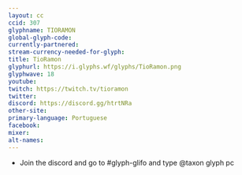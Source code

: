 ```yaml
---
layout: cc
ccid: 307
glyphname: TIORAMON
global-glyph-code: 
currently-partnered: 
stream-currency-needed-for-glyph: 
title: TioRamon
glyphurl: https://i.glyphs.wf/glyphs/TioRamon.png
glyphwave: 18
youtube: 
twitch: https://twitch.tv/tioramon
twitter: 
discord: https://discord.gg/htrtNRa
other-site: 
primary-language: Portuguese
facebook: 
mixer: 
alt-names: 
---
```


* Join the discord and go to #glyph-glifo and type @taxon glyph pc
